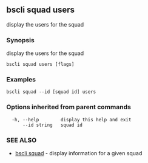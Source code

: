 ## bscli squad users

display the users for the squad

### Synopsis

display the users for the squad
	

```
bscli squad users [flags]
```

### Examples

```
bscli squad --id [squad id] users
```

### Options inherited from parent commands

```
  -h, --help        display this help and exit
      --id string   squad id
```

### SEE ALSO

* [bscli squad](bscli_squad.md)	 - display information for a given squad

